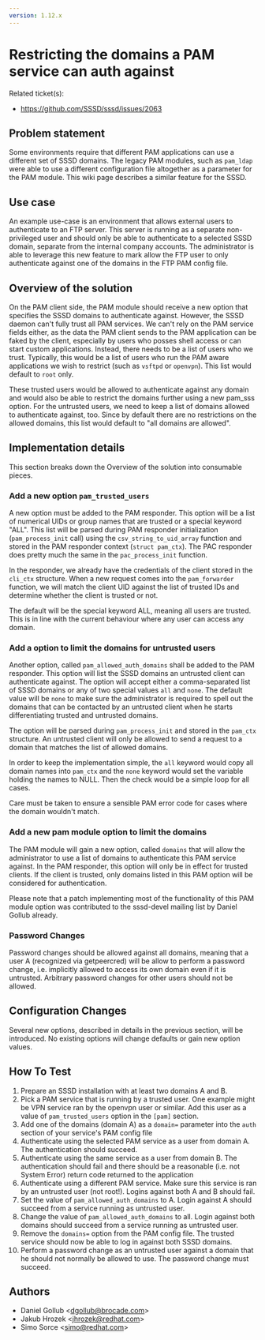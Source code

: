 ```yaml
---
version: 1.12.x
---
```


# Restricting the domains a PAM service can auth against

Related ticket(s):

  - <https://github.com/SSSD/sssd/issues/2063>

## Problem statement

Some environments require that different PAM applications can use a different set of SSSD domains. The legacy PAM modules, such as `pam_ldap` were able to use a different configuration file altogether as a parameter for the PAM module. This wiki page describes a similar feature for the SSSD.

## Use case

An example use-case is an environment that allows external users to authenticate to an FTP server. This server is running as a separate non-privileged user and should only be able to authenticate to a selected SSSD domain, separate from the internal company accounts. The administrator is able to leverage this new feature to mark allow the FTP user to only authenticate against one of the domains in the FTP PAM config file.

## Overview of the solution

On the PAM client side, the PAM module should receive a new option that specifies the SSSD domains to authenticate against. However, the SSSD daemon can't fully trust all PAM services. We can't rely on the PAM service fields either, as the data the PAM client sends to the PAM application can be faked by the client, especially by users who posses shell access or can start custom applications. Instead, there needs to be a list of users who we trust. Typically, this would be a list of users who run the PAM aware applications we wish to restrict (such as `vsftpd` or `openvpn`). This list would default to `root` only.

These trusted users would be allowed to authenticate against any domain and would also be able to restrict the domains further using a new pam_sss option. For the untrusted users, we need to keep a list of domains allowed to authenticate against, too. Since by default there are no restrictions on the allowed domains, this list would default to "all domains are allowed".

## Implementation details

This section breaks down the Overview of the solution into consumable pieces.

### Add a new option `pam_trusted_users`

A new option must be added to the PAM responder. This option will be a list of numerical UIDs or group names that are trusted or a special keyword "ALL". This list will be parsed during PAM responder initialization (`pam_process_init` call) using the `csv_string_to_uid_array` function and stored in the PAM responder context (`struct pam_ctx`). The PAC responder does pretty much the same in the `pac_process_init` function.

In the responder, we already have the credentials of the client stored in the `cli_ctx` structure. When a new request comes into the `pam_forwarder` function, we will match the client UID against the list of trusted IDs and determine whether the client is trusted or not.

The default will be the special keyword ALL, meaning all users are trusted. This is in line with the current behaviour where any user can access any domain.

### Add a option to limit the domains for untrusted users

Another option, called `pam_allowed_auth_domains` shall be added to the PAM responder. This option will list the SSSD domains an untrusted client can authenticate against. The option will accept either a comma-separated list of SSSD domains or any of two special values `all` and `none`. The default value will be `none` to make sure the administrator is required to spell out the domains that can be contacted by an untrusted client when he starts differentiating trusted and untrusted domains.

The option will be parsed during `pam_process_init` and stored in the `pam_ctx` structure. An untrusted client will only be allowed to send a request to a domain that matches the list of allowed domains.

In order to keep the implementation simple, the `all` keyword would copy all domain names into `pam_ctx` and the `none` keyword would set the variable holding the names to NULL. Then the check would be a simple loop for all cases.

Care must be taken to ensure a sensible PAM error code for cases where the domain wouldn't match.

### Add a new pam module option to limit the domains

The PAM module will gain a new option, called `domains` that will allow the administrator to use a list of domains to authenticate this PAM service against. In the PAM responder, this option will only be in effect for trusted clients. If the client is trusted, only domains listed in this PAM option will be considered for authentication.

Please note that a patch implementing most of the functionality of this PAM module option was contributed to the sssd-devel mailing list by Daniel Gollub already.

### Password Changes

Password changes should be allowed against all domains, meaning that a user A (recognized via getpeercred) will be allow to perform a password change, i.e. implicitly allowed to access its own domain even if it is untrusted. Arbitrary password changes for other users should not be allowed.

## Configuration Changes

Several new options, described in details in the previous section, will be introduced. No existing options will change defaults or gain new option values.

## How To Test

1.  Prepare an SSSD installation with at least two domains A and B.
2.  Pick a PAM service that is running by a trusted user. One example might be VPN service ran by the openvpn user or similar. Add this user as a value of `pam_trusted_users` option in the `[pam]` section.
3.  Add one of the domains (domain A) as a `domain=` parameter into the `auth` section of your service's PAM config file
4.  Authenticate using the selected PAM service as a user from domain A. The authentication should succeed.
5.  Authenticate using the same service as a user from domain B. The authentication should fail and there should be a reasonable (i.e. not System Error) return code returned to the application
6.  Authenticate using a different PAM service. Make sure this service is ran by an untrusted user (not root\!). Logins against both A and B should fail.
7.  Set the value of `pam_allowed_auth_domains` to A. Login against A should succeed from a service running as untrusted user.
8.  Change the value of `pam_allowed_auth_domains` to all. Login against both domains should succeed from a service running as untrusted user.
9.  Remove the `domains=` option from the PAM config file. The trusted service should now be able to log in against both SSSD domains.
10. Perform a password change as an untrusted user against a domain that he should not normally be allowed to use. The password change must succeed.

## Authors

  - Daniel Gollub \<dgollub@brocade.com\>
  - Jakub Hrozek \<jhrozek@redhat.com\>
  - Simo Sorce \<simo@redhat.com\>
